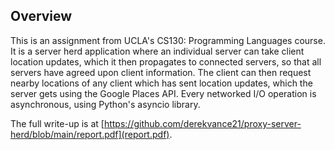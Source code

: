 ## Overview

This is an assignment from UCLA's CS130: Programming Languages course. It is a server herd application where an individual server can take client location updates, which it then propagates to connected servers, so that all servers have agreed upon client information. The client can then request nearby locations of any client which has sent location updates, which the server gets using the Google Places API. Every networked I/O operation is asynchronous, using Python's asyncio library.

The full write-up is at [https://github.com/derekvance21/proxy-server-herd/blob/main/report.pdf](report.pdf).

